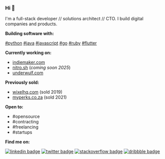 ### Hi 👋

I'm a full-stack developer // solutions architect // CTO. I build digital companies and products.

**Building software with:**

[#python](https://www.python.org) [#java](https://www.java.com/en/) [#javascript](https://www.javascript.com) [#go](https://golang.org) [#ruby](https://www.ruby-lang.org/en) [#flutter](https://flutter.dev)

**Currently working on:** 

- [indiemaker.com](https://indiemaker.com)
- [nitro.sh](https://nitro.sh) (_coming soon 2025_)
- [underwulf.com](https://underwulf.com)

**Previously sold:**
- [wixelhq.com](https://wixelhq.com) (sold 2019)
- [myperks.co.za](https://myperks.co.za) (sold 2021)

**Open to:**

- #opensource 
- #contracting 
- #freelancing
- #startups 

**Find me on:** 

[![linkedin badge](https://img.shields.io/badge/Sean_Nieuwoudt-30302f?style=flat&logo=linkedin)](https://www.linkedin.com/in/seannieuwoudt)
[![twitter badge](https://img.shields.io/badge/@ghstcode-30302f?style=flat&logo=twitter)](https://twitter.com/ghstcode)
[![stackoverflow badge](https://img.shields.io/badge/ghstcode-30302f?style=flat&logo=stackoverflow)](https://stackoverflow.com/users/482842/ghstcode)
[![dribbble badge](https://img.shields.io/badge/ghstcode-30302f?style=flat&logo=dribbble)](https://dribbble.com/ghstcode)
